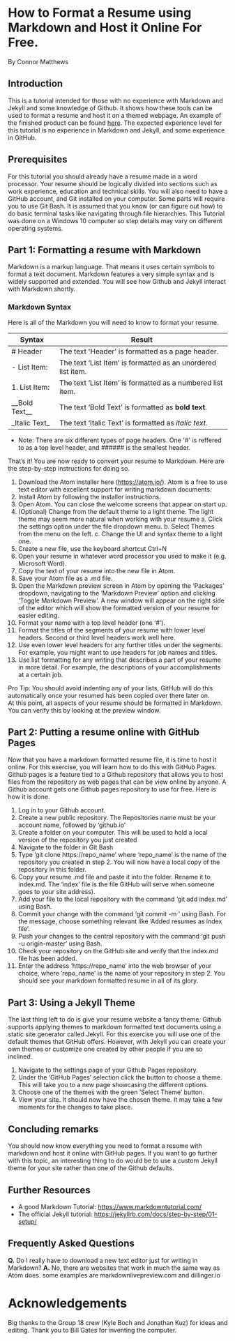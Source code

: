 # How to Format a Resume using Markdown and Host it Online For Free.
By Connor Matthews

## Introduction 
This is a tutorial intended for those with no experience with Markdown and Jekyll and some knowledge of Github. It shows how these tools can be used to format a resume and host it on a themed webpage. An example of the finished product can be found [here](https://connormatthews.github.io/). The expected experience level for this tutorial is no experience in Markdown and Jekyll, and some experience in GitHub.
## Prerequisites 
For this tutorial you should already have a resume made in a word processor. Your resume should be logically divided into sections such as work experience, education and technical skills. You will also need to have a GitHub account, and Git installed on your computer. Some parts will require you to use Git Bash. It is assumed that you know (or can figure out how) to do basic terminal tasks like navigating through file hierarchies. This Tutorial was done on a Windows 10 computer so step details may vary on different operating systems.

## Part 1: Formatting a resume with Markdown
Markdown is a markup language. That means it uses certain symbols to format a text document. Markdown features a very simple syntax and is widely supported and extended. You will see how Github and Jekyll interact with Markdown shortly.
### Markdown Syntax
Here is all of the Markdown you will need to know to format your resume.

| Syntax     | Result                                                         |
| ------------ | ------------------------------------------------------------ |
| # Header     | The text 'Header' is formatted as a page header.             |
|	- List Item: | The text ‘List Item’ is formatted as an unordered list item. |
|	1. List Item:| The text ‘List Item’ is formatted as a numbered list item.   |
|	\_\_Bold Text__| The text ‘Bold Text’ is formatted as __bold text__.        |
|	\_Italic Text_| The text ‘Italic Text’ is formatted as _italic text_.      |
- Note: There are six different types of page headers. One '#' is reffered to as a top level header, and ###### is the smallest header.

That’s it! You are now ready to convert your resume to Markdown. Here are the step-by-step instructions for doing so.
1.	Download the Atom installer here (https://atom.io/). Atom is a free to use text editor with excellent support for writing markdown documents.
2.	Install Atom by following the installer instructions.
3.	Open Atom. You can close the welcome screens that appear on start up.
4.	(Optional) Change from the default theme to a light theme. The light theme may seem more natural when working with your resume
a.	Click the settings option under the file dropdown menu.
b.	Select Themes from the menu on the left.
c.	Change the UI and syntax theme to a light one.
5.	Create a new file, use the keyboard shortcut Ctrl+N
6.	Open your resume in whatever word processor you used to make it (e.g. Microsoft Word).
7.	Copy the text of your resume into the new file in Atom.
8.	Save your Atom file as a .md file.
9.	Open the Markdown preview screen in Atom by opening the ‘Packages’ dropdown, navigating to the ‘Markdown Preview’ option and clicking ‘Toggle Markdown Preview’. A new window will appear on the right side of the editor which will show the formatted version of your resume for easier editing.
10.	Format your name with a top level header (one ‘#’). 
11.	Format the titles of the segments of your resume with lower level headers. Second or third level headers work well here.
12.	Use even lower level headers for any further titles under the segments. For example, you might want to use headers for job names and titles.
13.	Use list formatting for any writing that describes a part of your resume in more detail. For example, the descriptions of your accomplishments at a certain job.

Pro Tip: You should avoid indenting any of your lists, GitHub will do this automatically once your resumed has been copied over there later on.  
At this point, all aspects of your resume should be formatted in Markdown. You can verify this by looking at the preview window.

## Part 2: Putting a resume online with GitHub Pages
Now that you have a markdown formatted resume file, it is time to host it online. For this exercise, you will learn how to do this with GitHub Pages. Github pages is a feature tied to a Github repository that allows you to host files from the repository as web pages that can be view online by anyone. A Github account gets one Github pages repository to use for free. Here is how it is done.
1.	Log in to your Github account.
2.	Create a new public repository. The Repositories name must be your account name, followed by ‘github.io’
3.	Create a folder on your computer. This will be used to hold a local version of the repository you just created
4.	Navigate to the folder in Git Bash
5.	Type ‘git clone https://repo_name’ where ‘repo_name’ is the name of the repository you created in step 2. You will now have a local copy of the repository in this folder.
6.	Copy your resume .md file and paste it into the folder. Rename it to index.md. The ‘index’ file is the file GitHub will serve when someone goes to your site  address).
7.	Add your file to the local repository with the command ‘git add index.md’ using Bash.
8.	Commit your change with the command ‘git commit -m <message>’ using Bash. For the message, choose something relevant like ‘Added resumes as index file’.
9.	Push your changes to the central repository with the command ‘git push -u origin-master’ using Bash.
10.	Check your repository on the GitHub site and verify that the index.md file has been added.
11.	Enter the address ‘https://repo_name’ into the web browser of your choice, where ’repo_name’ is the name of your repository in step 2. You should see your markdown formatted resume in all of its glory. 
  
## Part 3: Using a Jekyll Theme 
The last thing left to do is give your resume website a fancy theme. Github supports applying themes to markdown formatted text documents using a static site generator called Jekyll. For this exercise you will use one of the default themes that GitHub offers. However, with Jekyll you can create your own themes or customize one created by other people if you are so inclined. 
1.	Navigate to the settings page of your Github Pages repository.
2.	Under the ‘GitHub Pages’ selection click the button to choose a theme. This will take you to a new page showcasing the different options.
3.	Choose one of the themes with the green ‘Select Theme’ button.
4.	View your site. It should now have the chosen theme. It may take a few moments for the changes to take place.

## Concluding remarks
You should now know everything you need to format a resume with markdown and host it online with GitHub pages. If you want to go further with this topic, an interesting thing to do would be to use a custom Jekyll theme for your site rather than one of the Github defaults. 

## Further Resources
- A good Markdown Tutorial: https://www.markdowntutorial.com/
- The official Jekyll tutorial: https://jekyllrb.com/docs/step-by-step/01-setup/

## Frequently Asked Questions
__Q.__ Do I really have to download a new text editor just for writing in Markdown? 
__A.__ No, there are websites that work in much the same way as Atom does. some examples are markdownlivepreview.com and dillinger.io

# Acknowledgements 
Big thanks to the Group 18 crew (Kyle Boch and Jonathan Kuz) for ideas and editing.
Thank you to Bill Gates for inventing the computer.
